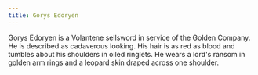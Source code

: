 ```yaml
---
title: Gorys Edoryen
---
```


Gorys Edoryen is a Volantene sellsword in service of the Golden Company. He is described as cadaverous looking. His hair is as red as blood and tumbles about his shoulders in oiled ringlets. He wears a lord's ransom in golden arm rings and a leopard skin draped across one shoulder.


